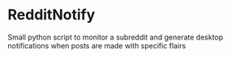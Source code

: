 # RedditNotify
 Small python script to monitor a subreddit and generate desktop notifications when posts are made with specific flairs
